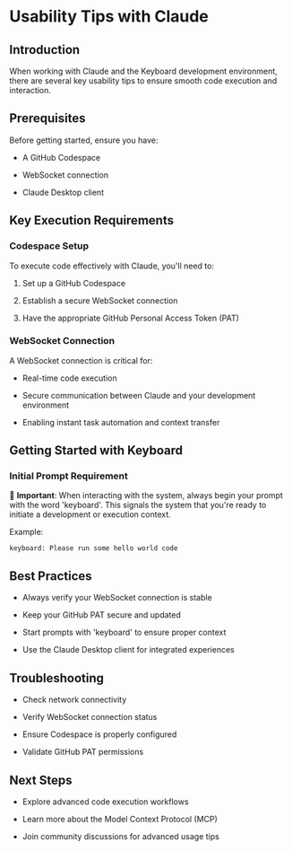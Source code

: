# Usability Tips with Claude

## Introduction

When working with Claude and the Keyboard development environment, there are several key usability tips to ensure smooth code execution and interaction.

## Prerequisites

Before getting started, ensure you have:

* A GitHub Codespace

* WebSocket connection

* Claude Desktop client

## Key Execution Requirements

### Codespace Setup

To execute code effectively with Claude, you'll need to:

1. Set up a GitHub Codespace

2. Establish a secure WebSocket connection

3. Have the appropriate GitHub Personal Access Token (PAT)

### WebSocket Connection

A WebSocket connection is critical for:

* Real-time code execution

* Secure communication between Claude and your development environment

* Enabling instant task automation and context transfer

## Getting Started with Keyboard

### Initial Prompt Requirement

🔑 **Important**: When interacting with the system, always begin your prompt with the word 'keyboard'. This signals the system that you're ready to initiate a development or execution context.

Example:

```
keyboard: Please run some hello world code
```

## Best Practices

* Always verify your WebSocket connection is stable

* Keep your GitHub PAT secure and updated

* Start prompts with 'keyboard' to ensure proper context

* Use the Claude Desktop client for integrated experiences

## Troubleshooting

* Check network connectivity

* Verify WebSocket connection status

* Ensure Codespace is properly configured

* Validate GitHub PAT permissions

## Next Steps

* Explore advanced code execution workflows

* Learn more about the Model Context Protocol (MCP)

* Join community discussions for advanced usage tips
